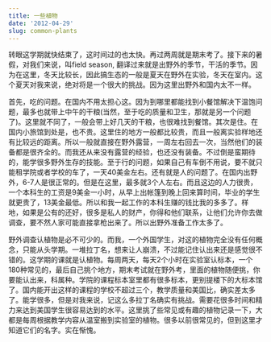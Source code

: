 ```yaml
---
title: 一些植物
date: '2012-04-29'
slug: common-plants
---
```

转眼这学期就快结束了，这时间过的也太快。再过两周就是期末考了。接下来的暑假，对我们来说，叫field season, 翻译过来就是出野外的季节，干活的季节。因为在这里，冬天比较长，因此搞生态的一般是夏天在野外在实验，冬天在室内。这个夏天对我来说，绝对将是一个很大的挑战。因为这里出野外和国内太不一样。

首先，吃的问题。在国内不用太担心这。因为到哪里都能找到小餐馆解决下温饱问题，最多也就带上中午的干粮(当然，至于吃的质量和卫生，那就是另一个问题了)。这里就不同了，一般会带上好几天的干粮，也很难找到餐馆。其次是住。在国内小旅馆到处是，也不贵。这里住的地方一般都比较贵，而且一般离实验样地还有比较远的距离。所以一般就直接在野外露营，一周左右回去一次，当然他们的装备都是很齐全的。而我还从来没有露营的经验，也还没有装备。不过倒是蛮期待的，能学很多野外生存的技能。至于行的问题，如果自己有车倒不用说，要不就只能租学院或者学校的车了，一天40美金左右。还有就是人的问题了。在国内出野外，6-7人是很正常的。但是在这里，最多就3个人左右。而且这边的人力很贵，一个本科生的工资是9美金一小时，从早上出帐篷到晚上回来算时间，毕业的学生就更贵了，13美金最低。所以和我一起工作的本科生赚的钱比我的多多了。样地，如果是公有的还好，很多是私人的财产，你得和他们联系，让他们允许你去做调查，要不然人家可能直接拿枪出来了。所以出野外准备工作太多了。

野外调查认植物是必不可少的。而我，一个外国学生，对这的植物完全没有任何概念，只能从头学期。一堆拉丁名，想来让人崩溃，不过能记住认出来还是感觉很不错的。这学期的课就是认植物。每周两天，每天2个小时在实验室认标本，一个180种常见的，最后自己挑个地方，期末考试就在野外考，里面的植物随便挑，你要能认出来，科属种。学院的课程标本室里都有很多标本，更别提楼下的大标本馆了。国内能开出这样的课程的学校不超过三个，教学质量和美国比，确实差太多了。能学很多，但是对我来说，记这么多拉丁名确实有挑战。需要花很多时间和精力来达到美国学生很容易达到的水平。这里挑了些常见或有趣的植物记录一下，大都是每周根据教学内容从温室搬到实验室的植物。很多以前很常见的，但到这里才知道它们的名字。实在惭愧。
